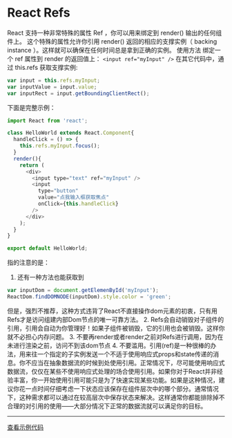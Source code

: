 # React Refs
React 支持一种非常特殊的属性 Ref ，你可以用来绑定到 render() 输出的任何组件上。
这个特殊的属性允许你引用 render() 返回的相应的支撑实例（ backing instance ）。这样就可以确保在任何时间总是拿到正确的实例。
使用方法
绑定一个 ref 属性到 render 的返回值上：
`<input ref="myInput" />`
在其它代码中，通过 this.refs 获取支撑实例:
```javascript
var input = this.refs.myInput;
var inputValue = input.value;
var inputRect = input.getBoundingClientRect();
```
下面是完整示例：
```javascript
import React from 'react';

class HelloWorld extends React.Component{
  handleClick = () => {
    this.refs.myInput.focus();
  }
  render(){
    return (
      <div>
        <input type="text" ref="myInput" />
        <input
          type="button"
          value="点我输入框获取焦点"
          onClick={this.handleClick}
        />
      </div>
    );
  }
}

export default HelloWorld;
```
指的注意的是：
1. 还有一种方法也能获取到
  ```javascript
  var inputDom = document.getElemenById('myInput');
  ReactDom.findDOMNODE(inputDom).style.color = 'green';
  ```
  但是，强烈不推荐，这种方式违背了React不直接操作dom元素的初衷，只有用Refs才是访问组建内部Dom节点的唯一可靠方法。
2. Refs会自动销毁对子组件的引用，引用会自动为你管理好！如果子组件被销毁，它的引用也会被销毁。这样你就不必担心内存问题。
3. 不要再render或者render之前对Refs进行调用，因为在未进行渲染之前，访问不到该dom节点
4. 不要滥用。引用(ref)是一种很棒的办法，用来往一个指定的子实例发送一个不适于使用响应式props和state传递的消息。你不应当在抽象数据流的时候到处使用引用。正常情况下，尽可能使用响应式数据流，仅仅在某些不使用响应式处理的场合使用引用。如果你对于React并非经验丰富，你一开始使用引用可能只是为了快速实现某些功能。如果是这种情况，建议你花一点时间仔细考虑一下状态应该保存在组件层次中的哪个部分。通常情况下，这种需求都可以通过在较高层次中保存状态来解决。这样通常你都能排除掉不合理的对引用的使用——大部分情况下正常的数据流就可以满足你的目标。
***
[查看示例代码](https://github.com/yxl2628/reactjs/blob/master/code/refs)
